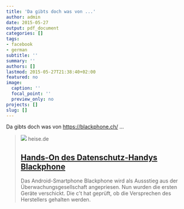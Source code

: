 ```yaml
---
title: 'Da gibts doch was von ...'
author: admin
date: 2015-05-27
output: pdf_document
categories: []
tags:
- facebook
- german
subtitle: ''
summary: ''
authors: []
lastmod: 2015-05-27T21:38:40+02:00
featured: no
image:
  caption: ''
  focal_point: ''
  preview_only: no
projects: []
slug: []
---
```

Da gibts doch was von https://blackphone.ch/ ...
> [![](https://heise.cloudimg.io/bound/1200x1200/q85.png-lossy-85.webp-lossy-85.foil1/_www-heise-de_/ct/icons/ct_facebook_social_graph.png)](http://www.heise.de/ct/artikel/Hands-On-des-Datenschutz-Handys-Blackphone-2249313.html)
> heise.de
> ## [Hands-On des Datenschutz-Handys Blackphone](http://www.heise.de/ct/artikel/Hands-On-des-Datenschutz-Handys-Blackphone-2249313.html)
>
>Das Android-Smartphone Blackphone wird als Aussstieg aus der Überwachungsgesellschaft angepriesen. Nun wurden die ersten Geräte verschickt. Die c't hat geprüft, ob die Versprechen des Herstellers gehalten werden.

